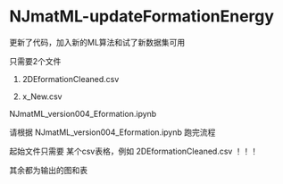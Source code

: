 # NJmatML-updateFormationEnergy
更新了代码，加入新的ML算法和试了新数据集可用

只需要2个文件

1.  2DEformationCleaned.csv 

2.   x_New.csv


NJmatML_version004_Eformation.ipynb

请根据 NJmatML_version004_Eformation.ipynb 跑完流程

起始文件只需要 某个csv表格，例如 2DEformationCleaned.csv ！！！

其余都为输出的图和表
